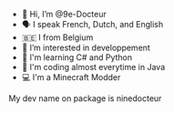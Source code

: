 - 👋 Hi, I’m @9e-Docteur
- 🗣 I speak French, Dutch, and English
- 🇧🇪 I from Belgium
- 👀 I’m interested in developpement
- 👾 I'm learning C# and Python
- 🤖 I'm coding almost everytime in Java
- 💻 I'm a Minecraft Modder

My dev name on package is ninedocteur
